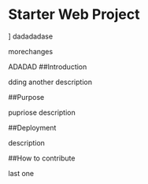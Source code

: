 # Starter Web Project

]
dadadadase

morechanges

ADADAD 
##Introduction

dding another description

##Purpose

pupriose description

##Deployment

description

##How to contribute

last one
